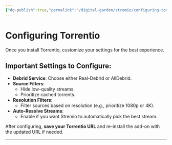```yaml
---
{"dg-publish":true,"permalink":"/digital-garden/stremio/configuring-torrentio-settings/","title":"Configuring Torrentio Settings","tags":["stremio torrentio"]}
---
```



# Configuring Torrentio

Once you install Torrentio, customize your settings for the best experience.

## Important Settings to Configure:

- **Debrid Service**: Choose either Real-Debrid or AllDebrid.
- **Source Filters**:
  - Hide low-quality streams.
  - Prioritize cached torrents.
- **Resolution Filters**:
  - Filter sources based on resolution (e.g., prioritize 1080p or 4K).
- **Auto-Resolve Streams**:
  - Enable if you want Stremio to automatically pick the best stream.

After configuring, **save your Torrentio URL** and re-install the add-on with the updated URL if needed.

---